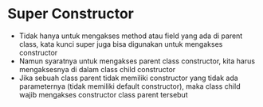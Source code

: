 # Super Constructor

- Tidak hanya untuk mengakses method atau field yang ada di parent class, kata kunci super juga bisa digunakan untuk mengakses constructor
- Namun syaratnya untuk mengakses parent class constructor, kita harus mengaksesnya di dalam class child constructor
- Jika sebuah class parent tidak memiliki constructor yang tidak ada parameternya (tidak memiliki default constructor), maka class child wajib mengakses constructor class parent tersebut